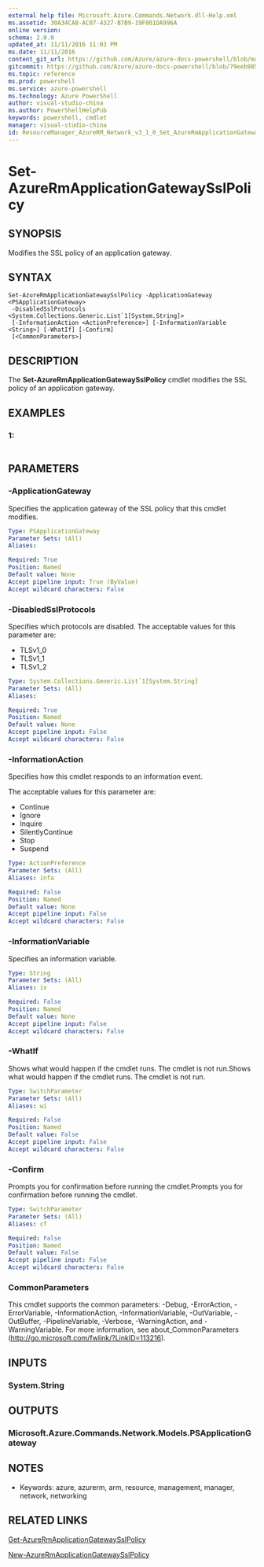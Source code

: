```yaml
---
external help file: Microsoft.Azure.Commands.Network.dll-Help.xml
ms.assetid: 30A34CA8-AC07-4327-B7B9-19F001DA996A
online version: 
schema: 2.0.0
updated_at: 11/11/2016 11:03 PM
ms.date: 11/11/2016
content_git_url: https://github.com/Azure/azure-docs-powershell/blob/master/azureps-cmdlets-docs/ResourceManager/AzureRM.Network/v3.1.0/Set-AzureRmApplicationGatewaySslPolicy.md
gitcommit: https://github.com/Azure/azure-docs-powershell/blob/79eeb985ea480979357fb4695832a0c3d29a48bf/azureps-cmdlets-docs/ResourceManager/AzureRM.Network/v3.1.0/Set-AzureRmApplicationGatewaySslPolicy.md
ms.topic: reference
ms.prod: powershell
ms.service: azure-powershell
ms.technology: Azure PowerShell
author: visual-studio-china
ms.author: PowerShellHelpPub
keywords: powershell, cmdlet
manager: visual-studio-china
id: ResourceManager_AzureRM_Network_v3_1_0_Set_AzureRmApplicationGatewaySslPolicy_md
---
```


# Set-AzureRmApplicationGatewaySslPolicy

## SYNOPSIS
Modifies the SSL policy of an application gateway.

## SYNTAX

```
Set-AzureRmApplicationGatewaySslPolicy -ApplicationGateway <PSApplicationGateway>
 -DisabledSslProtocols <System.Collections.Generic.List`1[System.String]>
 [-InformationAction <ActionPreference>] [-InformationVariable <String>] [-WhatIf] [-Confirm]
 [<CommonParameters>]
```

## DESCRIPTION
The **Set-AzureRmApplicationGatewaySslPolicy** cmdlet modifies the SSL policy of an application gateway.

## EXAMPLES

### 1:
```

```

## PARAMETERS

### -ApplicationGateway
Specifies the application gateway of the SSL policy that this cmdlet modifies.

```yaml
Type: PSApplicationGateway
Parameter Sets: (All)
Aliases: 

Required: True
Position: Named
Default value: None
Accept pipeline input: True (ByValue)
Accept wildcard characters: False
```

### -DisabledSslProtocols
Specifies which protocols are disabled.
The acceptable values for this parameter are:

- TLSv1_0 
- TLSv1_1 
- TLSv1_2

```yaml
Type: System.Collections.Generic.List`1[System.String]
Parameter Sets: (All)
Aliases: 

Required: True
Position: Named
Default value: None
Accept pipeline input: False
Accept wildcard characters: False
```

### -InformationAction
Specifies how this cmdlet responds to an information event.

The acceptable values for this parameter are:

- Continue
- Ignore
- Inquire
- SilentlyContinue
- Stop
- Suspend

```yaml
Type: ActionPreference
Parameter Sets: (All)
Aliases: infa

Required: False
Position: Named
Default value: None
Accept pipeline input: False
Accept wildcard characters: False
```

### -InformationVariable
Specifies an information variable.

```yaml
Type: String
Parameter Sets: (All)
Aliases: iv

Required: False
Position: Named
Default value: None
Accept pipeline input: False
Accept wildcard characters: False
```

### -WhatIf
Shows what would happen if the cmdlet runs.
The cmdlet is not run.Shows what would happen if the cmdlet runs.
The cmdlet is not run.

```yaml
Type: SwitchParameter
Parameter Sets: (All)
Aliases: wi

Required: False
Position: Named
Default value: False
Accept pipeline input: False
Accept wildcard characters: False
```

### -Confirm
Prompts you for confirmation before running the cmdlet.Prompts you for confirmation before running the cmdlet.

```yaml
Type: SwitchParameter
Parameter Sets: (All)
Aliases: cf

Required: False
Position: Named
Default value: False
Accept pipeline input: False
Accept wildcard characters: False
```

### CommonParameters
This cmdlet supports the common parameters: -Debug, -ErrorAction, -ErrorVariable, -InformationAction, -InformationVariable, -OutVariable, -OutBuffer, -PipelineVariable, -Verbose, -WarningAction, and -WarningVariable. For more information, see about_CommonParameters (http://go.microsoft.com/fwlink/?LinkID=113216).

## INPUTS

### System.String

## OUTPUTS

### Microsoft.Azure.Commands.Network.Models.PSApplicationGateway

## NOTES
* Keywords: azure, azurerm, arm, resource, management, manager, network, networking

## RELATED LINKS

[Get-AzureRmApplicationGatewaySslPolicy](xref:ResourceManager/AzureRM.Network/v3.1.0/Get-AzureRmApplicationGatewaySslPolicy.md)

[New-AzureRmApplicationGatewaySslPolicy](xref:ResourceManager/AzureRM.Network/v3.1.0/New-AzureRmApplicationGatewaySslPolicy.md)


